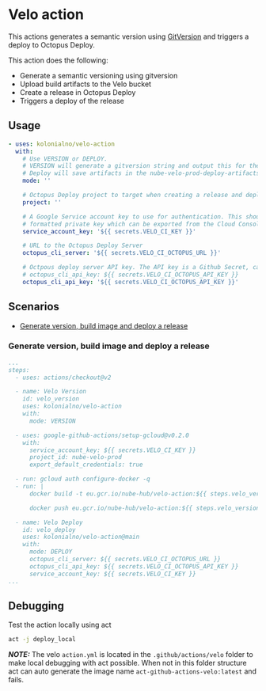 # Velo action

This actions generates a semantic version using [GitVersion](https://gitversion.net/docs/) and triggers a deploy to Octopus Deploy.

This action does the following:

- Generate a semantic versioning using gitversion
- Upload build artifacts to the Velo bucket
- Create a release in Octopus Deploy
- Triggers a deploy of the release

## Usage

```yaml
- uses: kolonialno/velo-action
  with:
    # Use VERSION or DEPLOY.
    # VERSION will generate a gitversion string and output this for the docker build step.
    # Deploy will save artifacts in the nube-velo-prod-deploy-artifacts bucket and trigger a depoy in Octopus deploy.
    mode: ''

    # Octopus Deploy project to target when creating a release and deploying it.
    project: ''

    # A Google Service account key to use for authentication. This should be the JSON
    # formatted private key which can be exported from the Cloud Console.
    service_account_key: '${{ secrets.VELO_CI_KEY }}'

    # URL to the Octopus Deploy Server
    octopus_cli_server: '${{ secrets.VELO_CI_OCTOPUS_URL }}'

    # Octpous deploy server API key. The API key is a Github Secret, can be used as
    # octopus_cli_api_key: ${{ secrets.VELO_CI_OCTOPUS_API_KEY }}
    octopus_cli_api_key: '${{ secrets.VELO_CI_OCTOPUS_API_KEY }}'
```
<!-- end usage -->

## Scenarios

- [Generate version, build image and deploy a release](#Fetch-all-history-for-all-tags-and-branches)

### Generate version, build image and deploy a release

```yaml
...
steps:
  - uses: actions/checkout@v2

  - name: Velo Version
    id: velo_version
    uses: kolonialno/velo-action
    with:
      mode: VERSION

  - uses: google-github-actions/setup-gcloud@v0.2.0
    with:
      service_account_key: ${{ secrets.VELO_CI_KEY }}
      project_id: nube-velo-prod
      export_default_credentials: true

  - run: gcloud auth configure-docker -q
  - run: |
      docker build -t eu.gcr.io/nube-hub/velo-action:${{ steps.velo_version.outputs.version }} -t eu.gcr.io/nube-hub/velo-action:latest .

      docker push eu.gcr.io/nube-hub/velo-action:${{ steps.velo_version.outputs.version }} eu.gcr.io/nube-hub/velo-action:latest

  - name: Velo Deploy
    id: velo_deploy
    uses: kolonialno/velo-action@main
    with:
      mode: DEPLOY
      octopus_cli_server: ${{ secrets.VELO_CI_OCTOPUS_URL }}
      octopus_cli_api_key: ${{ secrets.VELO_CI_OCTOPUS_API_KEY }}
      service_account_key: ${{ secrets.VELO_CI_KEY }}
...
```

## Debugging

Test the action locally using act

```bash
act -j deploy_local
```

***NOTE:*** The velo `action.yml` is located in the `.github/actions/velo` folder to make local debugging with act possible. When not in this folder structure act can auto generate the image name `act-github-actions-velo:latest` and fails.
